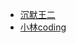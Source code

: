 
- [沉默王二](https://javabetter.cn/sidebar/sanfene/javase.html)
- [小林coding](https://xiaolincoding.com/interview/java.html)
